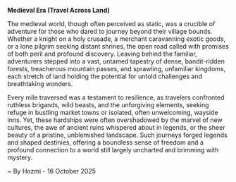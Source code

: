 
**Medieval Era (Travel Across Land)**

The medieval world, though often perceived as static, was a crucible of adventure for those who dared to journey beyond their village bounds. Whether a knight on a holy crusade, a merchant caravanning exotic goods, or a lone pilgrim seeking distant shrines, the open road called with promises of both peril and profound discovery. Leaving behind the familiar, adventurers stepped into a vast, untamed tapestry of dense, bandit-ridden forests, treacherous mountain passes, and sprawling, unfamiliar kingdoms, each stretch of land holding the potential for untold challenges and breathtaking wonders.

Every mile traversed was a testament to resilience, as travelers confronted ruthless brigands, wild beasts, and the unforgiving elements, seeking refuge in bustling market towns or isolated, often unwelcoming, wayside inns. Yet, these hardships were often overshadowed by the marvel of new cultures, the awe of ancient ruins whispered about in legends, or the sheer beauty of a pristine, unblemished landscape. Such journeys forged legends and shaped destinies, offering a boundless sense of freedom and a profound connection to a world still largely uncharted and brimming with mystery.

~ By Hozmi - 16 October 2025

